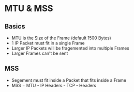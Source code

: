 # MTU & MSS

## Basics 

- MTU is the Size of the Frame (default 1500 Bytes)
- 1 IP Packet must fit in a single Frame
- Larger IP Packets will be fragemented into multiple Frames
- Larger Frames can't be sent 

## MSS

- Segement must fit inside a Packet that fits inside a Frame
- MSS = MTU - IP Headers - TCP - Headers
